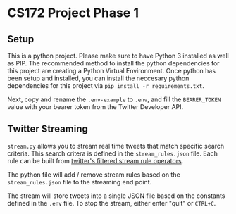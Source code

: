 # CS172 Project Phase 1 


## Setup
This is a python project. Please make sure to have Python 3 installed as well as PIP. The recommended method to install the python dependencies for this project are creating a Python Virtual Environment. Once python has been setup and installed, you can install the neccesary python dependencies for this project via `pip install -r requirements.txt`.

Next, copy and rename the `.env-example` to `.env`, and fill the `BEARER_TOKEN` value with your bearer token from the Twitter Developer API.

## Twitter Streaming
`stream.py` allows you to stream real time tweets that match specific search criteria. This search critera is
defined in the `stream_rules.json` file. Each rule can be built from [twitter's filtered stream rule operators](https://developer.twitter.com/en/docs/twitter-api/tweets/filtered-stream/integrate/build-a-rule). 

The python file will add / remove stream rules based on the `stream_rules.json` file to the streaming end point.

The stream will store tweets into a single JSON file based on the constants defined in the `.env` file. To stop the stream,
either enter "quit" or `CTRL+C`.